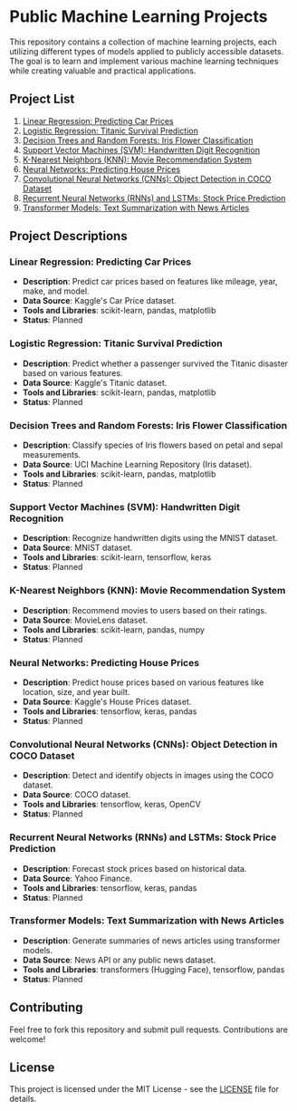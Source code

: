# Public Machine Learning Projects

This repository contains a collection of machine learning projects, each utilizing different types of models applied to publicly accessible datasets. The goal is to learn and implement various machine learning techniques while creating valuable and practical applications.

## Project List

1. [Linear Regression: Predicting Car Prices](#linear-regression-predicting-car-prices)
2. [Logistic Regression: Titanic Survival Prediction](#logistic-regression-titanic-survival-prediction)
3. [Decision Trees and Random Forests: Iris Flower Classification](#decision-trees-and-random-forests-iris-flower-classification)
4. [Support Vector Machines (SVM): Handwritten Digit Recognition](#support-vector-machines-svm-handwritten-digit-recognition)
5. [K-Nearest Neighbors (KNN): Movie Recommendation System](#k-nearest-neighbors-knn-movie-recommendation-system)
6. [Neural Networks: Predicting House Prices](#neural-networks-predicting-house-prices)
7. [Convolutional Neural Networks (CNNs): Object Detection in COCO Dataset](#convolutional-neural-networks-cnns-object-detection-in-coco-dataset)
8. [Recurrent Neural Networks (RNNs) and LSTMs: Stock Price Prediction](#recurrent-neural-networks-rnns-and-lstms-stock-price-prediction)
9. [Transformer Models: Text Summarization with News Articles](#transformer-models-text-summarization-with-news-articles)

## Project Descriptions

### Linear Regression: Predicting Car Prices
- **Description**: Predict car prices based on features like mileage, year, make, and model.
- **Data Source**: Kaggle's Car Price dataset.
- **Tools and Libraries**: scikit-learn, pandas, matplotlib
- **Status**: Planned

### Logistic Regression: Titanic Survival Prediction
- **Description**: Predict whether a passenger survived the Titanic disaster based on various features.
- **Data Source**: Kaggle's Titanic dataset.
- **Tools and Libraries**: scikit-learn, pandas, matplotlib
- **Status**: Planned

### Decision Trees and Random Forests: Iris Flower Classification
- **Description**: Classify species of Iris flowers based on petal and sepal measurements.
- **Data Source**: UCI Machine Learning Repository (Iris dataset).
- **Tools and Libraries**: scikit-learn, pandas, matplotlib
- **Status**: Planned

### Support Vector Machines (SVM): Handwritten Digit Recognition
- **Description**: Recognize handwritten digits using the MNIST dataset.
- **Data Source**: MNIST dataset.
- **Tools and Libraries**: scikit-learn, tensorflow, keras
- **Status**: Planned

### K-Nearest Neighbors (KNN): Movie Recommendation System
- **Description**: Recommend movies to users based on their ratings.
- **Data Source**: MovieLens dataset.
- **Tools and Libraries**: scikit-learn, pandas, numpy
- **Status**: Planned

### Neural Networks: Predicting House Prices
- **Description**: Predict house prices based on various features like location, size, and year built.
- **Data Source**: Kaggle's House Prices dataset.
- **Tools and Libraries**: tensorflow, keras, pandas
- **Status**: Planned

### Convolutional Neural Networks (CNNs): Object Detection in COCO Dataset
- **Description**: Detect and identify objects in images using the COCO dataset.
- **Data Source**: COCO dataset.
- **Tools and Libraries**: tensorflow, keras, OpenCV
- **Status**: Planned

### Recurrent Neural Networks (RNNs) and LSTMs: Stock Price Prediction
- **Description**: Forecast stock prices based on historical data.
- **Data Source**: Yahoo Finance.
- **Tools and Libraries**: tensorflow, keras, pandas
- **Status**: Planned

### Transformer Models: Text Summarization with News Articles
- **Description**: Generate summaries of news articles using transformer models.
- **Data Source**: News API or any public news dataset.
- **Tools and Libraries**: transformers (Hugging Face), tensorflow, pandas
- **Status**: Planned

## Contributing
Feel free to fork this repository and submit pull requests. Contributions are welcome!

## License
This project is licensed under the MIT License - see the [LICENSE](../LICENSE) file for details.
